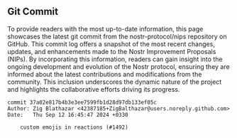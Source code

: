 ## Git Commit
To provide readers with the most up-to-date information, this page showcases the latest git commit from the nostr-protocol/nips repository on GitHub. This commit log offers a snapshot of the most recent changes, updates, and enhancements made to the Nostr Improvement Proposals (NIPs). By incorporating this information, readers can gain insight into the ongoing development and evolution of the Nostr protocol, ensuring they are informed about the latest contributions and modifications from the community. This inclusion underscores the dynamic nature of the project and highlights the collaborative efforts driving its progress.

```shell
commit 37a02e817b4b3e3ee7599fb1d28d97db133ef05c
Author: Zig Blathazar <42387185+ZigBalthazar@users.noreply.github.com>
Date:   Thu Sep 12 16:45:47 2024 +0330

    custom emojis in reactions (#1492)
```

